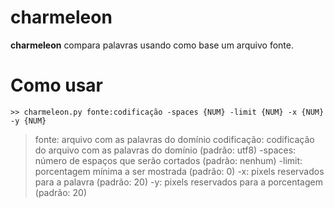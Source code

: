 # charmeleon
**charmeleon** compara palavras usando como base um arquivo fonte.

# Como usar

	>> charmeleon.py fonte:codificação -spaces {NUM} -limit {NUM} -x {NUM} -y {NUM}

>fonte: arquivo com as palavras do domínio
>codificação: codificação do arquivo com as palavras do domínio (padrão: utf8)
>-spaces: número de espaços que serão cortados (padrão: nenhum)
>-limit: porcentagem mínima a ser mostrada (padrão: 0)
>-x: pixels reservados para a palavra (padrão: 20)
>-y: pixels reservados para a porcentagem (padrão: 20)